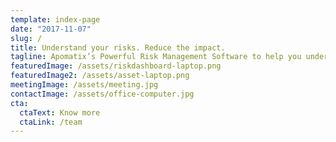 ```yaml
---
template: index-page
date: "2017-11-07"
slug: /
title: Understand your risks. Reduce the impact.
tagline: Apomatix’s Powerful Risk Management Software to help you understand, fix and manage all your organisation’s risks.
featuredImage: /assets/riskdashboard-laptop.png
featuredImage2: /assets/asset-laptop.png
meetingImage: /assets/meeting.jpg
contactImage: /assets/office-computer.jpg
cta:
  ctaText: Know more
  ctaLink: /team
---
```

